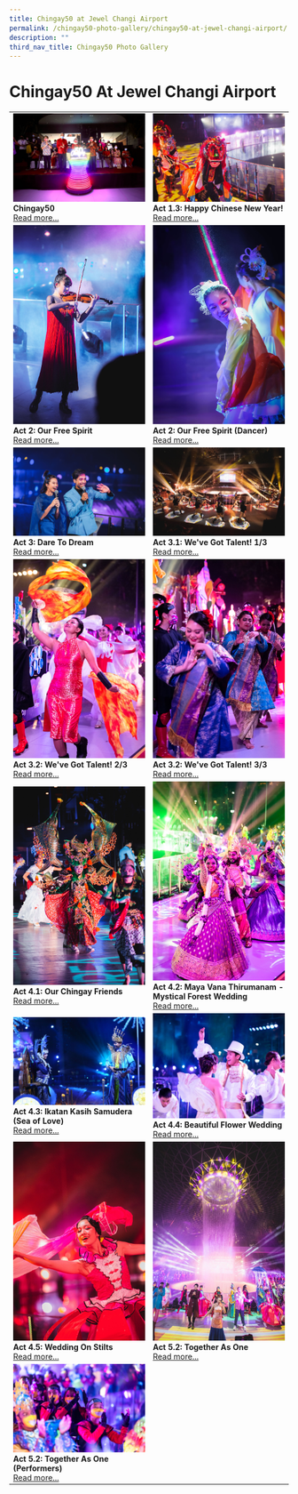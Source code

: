 ```yaml
---
title: Chingay50 at Jewel Changi Airport
permalink: /chingay50-photo-gallery/chingay50-at-jewel-changi-airport/
description: ""
third_nav_title: Chingay50 Photo Gallery
---
```






# Chingay50 At Jewel Changi Airport

<table width="100%" border="0">
<tbody><tr>
<td width="50%" style="border:0px;">
<img src="/images/Event%20Gallery/Chingay50%20at%20Jewel/Act%201%20to%202%20President%20Halimah%20Yacob%20light%20up%20the%20stage-01.jpg" alt="Chingay50" style="width:370px;height:auto;">
<br>
<b>Chingay50</b>
<br>
<a href="/event-gallery/chingay50-at-jewel/chingay50">Read more...</a>
</td>


<td width="50%" style="border:0px;">
<img src="/images/Event%20Gallery/Chingay50%20at%20Jewel/Act%20Dragon%20Dance-01.jpg" alt="Act 1.3: Happy Chinese New Year!" style="width:370px;height:auto;">
<br>
<b>Act 1.3: Happy Chinese New Year!</b>
<br>
<a href="/event-gallery/chingay50-at-jewel/act-1-3-happy-chinese-new-year">Read more...</a>
</td>
</tr>
<tr>
<td width="50%" style="border:0px;">
<img src="/images/Event%20Gallery/Chingay50%20at%20Jewel/Act%202%20Chloe%20Chua-01.jpg" alt="Act 2: Our Free Spirit" style="width:370px;height:auto;">
<br>
<b>Act 2: Our Free Spirit</b>
<br>
<a href="/event-gallery/chingay50-at-jewel/act-2-our-free-spirit">Read more...</a>
</td>


<td width="50%" style="border:0px;">
<img src="/images/Event%20Gallery/Chingay50%20at%20Jewel/Act%202%20DANSTUDIO%20Butterfly%20girls-01.jpg" alt="Act 2: Our Free Spirit (Dancer)" style="width:370px;height:auto;">
<br>
<b>Act 2: Our Free Spirit (Dancer)</b>
<br>
<a href="/event-gallery/chingay50-at-jewel/our-free-spirit-dancer">Read more...</a>
</td>
</tr>
<tr>
<td width="50%" style="border:0px;">
    <img src="/images/Event%20Gallery/Chingay50%20at%20Jewel/Act%203%201%20Emcees%20checkin%20in%20on%20CC%20watchparties-01.jpg" alt="Act 3: Dare To Dream" style="width:370px;height:auto;">
<br>
<b>Act 3: Dare To Dream</b>
<br>
<a href="/event-gallery/chingay50-at-jewel/act-3-dare-to-dream">Read more...</a>
</td>

<td width="50%" style="border:0px;">
<img src="/images/Event%20Gallery/Chingay50%20at%20Jewel/Act%203%201%20Sokka%20Gakkai-01.jpg" alt="Act 3.1: We've Got Talent! 1/3" style="width:370px;height:auto;">
<br>
<b>Act 3.1: We've Got Talent! 1/3</b>
<br>
<a href="/event-gallery/chingay50-at-jewel/act-3-1-we-ve-got-talent">Read more...</a>
</td>
</tr>
<tr>
<td width="50%" style="border:0px;">
<img src="/images/Event%20Gallery/Chingay50%20at%20Jewel/Act%204%201%20international%20friends1-01.jpg" alt="Act 3.2: We've Got Talent! 2/3" style="width:370px;height:auto;">
<br>
<b>Act 3.2: We've Got Talent! 2/3</b>
<br>
<a href="/event-gallery/chingay50-at-jewel/act-3-2-we-ve-got-talent-1-3">Read more...</a>
</td>
<td>
<img src="/images/Event%20Gallery/Chingay50%20at%20Jewel/Act%204%201%20international%20friends2-01.jpg" alt="Act 3.2: We've Got Talent! 3/3" style="width:370px;height:auto;">
<br>
<b>Act 3.2: We've Got Talent! 3/3</b>
<br>
<a href="/event-gallery/chingay50-at-jewel/act-3-2-we-ve-got-talent-2-3">Read more...</a>
</td>
</tr>
<tr>
<td width="50%" style="border:0px;">
<img src="/images/Event%20Gallery/Chingay50%20at%20Jewel/Act%204%201%20Our%20Chingay%20Friends.jpg" alt="Act 4.1: Our Chingay Friends" style="width:370px;height:auto;">
<br>
<b>Act 4.1: Our Chingay Friends</b>
<br>
<a href="/event-gallery/chingay50-at-jewel/act-4-1-our-chingay-friends">Read more...</a>
</td>
<td width="50%" style="border:0px;">
<img src="/images/Event%20Gallery/Chingay50%20at%20Jewel/Act%204%202%20Indian%20Wedding-01.jpg" alt="Act 4.2: Maya Vana Thirumanam - Mystical Forest Wedding" style="width:370px;height:auto;">
<br>
<b>Act 4.2: Maya Vana Thirumanam - Mystical Forest Wedding</b>
<br>
<a href="/event-gallery/chingay50-at-jewel/act-4-2-maya-vana-thirumanam-mystical-forest-wedding">Read more...</a>
</td>
</tr>
<tr>
<td width="50%" style="border:0px;">
<img src="/images/Event%20Gallery/Chingay50%20at%20Jewel/Act%204%203%20Malay%20wedding-01.jpg" alt="Act 4.3: Ikatan Kasih Samudera (Sea of Love)" style="width:370px;height:auto;">
<br>
<b>Act 4.3: Ikatan Kasih Samudera (Sea of Love)</b>
<br>
<a href="/event-gallery/chingay50-at-jewel/act-4-3-ikatan-kasih-samudera-sea-of-love">Read more...</a>
</td>
<td width="50%" style="border:0px;">
<img src="/images/Event%20Gallery/Chingay50%20at%20Jewel/Act%204%204%20Eurasian-01.jpg" alt="Act 4.4: Beautiful Flower Wedding" style="width:370px;height:auto;">
<br>
<b>Act 4.4: Beautiful Flower Wedding</b>
<br>
<a href="/event-gallery/chingay50-at-jewel/act-4-4-beautiful-flower-wedding">Read more...</a>
</td>
</tr>
<tr>
<td width="50%" style="border:0px;">
<img src="/images/Event%20Gallery/Chingay50%20at%20Jewel/Act%204%205%20Chinese%20Wedding-01.jpg" alt="Act 4.5: Wedding On Stilts" style="width:370px;height:auto;">
<br>
<b>Act 4.5: Wedding On Stilts</b>
<br>
<a href="/event-gallery/chingay50-at-jewel/act-4-5-wedding-on-stilts">Read more...</a>
</td>
<td width="50%" style="border:0px;">
    <img src="/images/Event%20Gallery/Chingay50%20at%20Jewel/Act%205%202%20Finale%20potrait-01.jpg" alt="Act 5.2: Together As One" style="width:370px;height:auto;">
<br>
<b>Act 5.2: Together As One</b>
<br>
<a href="/event-gallery/chingay50-at-jewel/act-5-2-together-as-0ne">Read more...</a>
    </td>
</tr>
<tr>
<td width="50%" style="border:0px;"><img src="/images/Event%20Gallery/Chingay50%20at%20Jewel/Act%205%202%20Finale-01.jpg" alt="Act 5.2: Together As One (Performers)" style="width:370px;height:auto;">
<br>
<b>Act 5.2: Together As One (Performers)</b>
<br>
<a href="/event-gallery/chingay50-at-jewel/act-5-2-together-as-one-performers">Read more...</a>
    </td>
</tr>
</tbody></table>